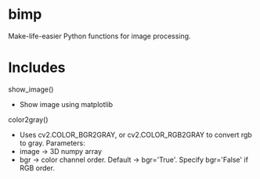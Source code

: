 # bimp
Make-life-easier Python functions for image processing. 

# Includes

show_image()
- Show image using matplotlib

color2gray()
- Uses cv2.COLOR_BGR2GRAY, or cv2.COLOR_RGB2GRAY to convert rgb to gray.
Parameters:
- image -> 3D numpy array
- bgr -> color channel order. Default -> bgr='True'. Specify bgr='False' if RGB order.
